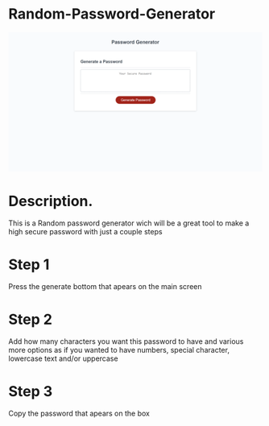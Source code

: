 # Random-Password-Generator

![Main page](/assets/img/Password%20Generator.png)

# Description.

This is a Random password generator wich will be a great tool to make a high secure password with just a couple steps

# Step 1
Press the generate bottom that apears on the main screen

# Step 2
Add how many characters you want this password to have and various more options as if you wanted to have numbers, special character, lowercase text and/or uppercase

# Step 3 
Copy the password that apears on the box

